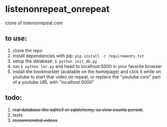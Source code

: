 # listenonrepeat_onrepeat
clone of listenonrepeat.com

## to use:
1. clone the repo
2. install dependencies with pip: ```pip install -r requirements.txt```
3. setup the database: ```$ python init_db.py```
4. run ```$ python lor.py``` and head to localhost:5000 in your favorite browser
5. install the bookmarklet (available on the homepage) and click it while on youtube to start that video on repeat, or replace the "youtube.com" part of a youtube URL with "localhost:5000"

## todo:
1. ~~real database like sqlite3 or sqlalchemy, so view counts persist.~~
2. tests
3. ~~recommended videos~~
